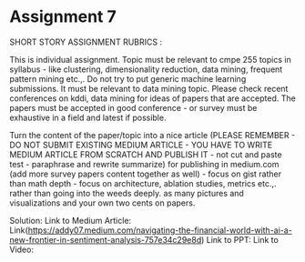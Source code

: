 # Assignment 7
SHORT STORY ASSIGNMENT RUBRICS :

 

This is individual assignment. Topic must be relevant to cmpe 255 topics in syllabus - like clustering, dimensionality reduction, data mining, frequent pattern mining etc.,. Do not try to put generic machine learning submissions. It must be relevant to data mining topic. Please check recent conferences on kddi, data mining for ideas of papers that are accepted. The papers must be accepted in good conference - or survey must be exhaustive in a field and latest if possible. 

Turn the content of the paper/topic into a nice article (PLEASE REMEMBER - DO NOT SUBMIT EXISTING MEDIUM ARTICLE - YOU HAVE TO WRITE MEDIUM ARTICLE FROM SCRATCH AND PUBLISH IT  - not cut and paste test - paraphrase and rewrite summarize)  for publishing in medium.com (add more survey papers content together as well) - focus on gist rather than math depth - focus on architecture, ablation studies, metrics etc.,. rather than going into the weeds deeply. as many pictures and visualizations and your own two cents on papers.  

Solution: 
Link to Medium Article:  Link(https://addy07.medium.com/navigating-the-financial-world-with-ai-a-new-frontier-in-sentiment-analysis-757e34c29e8d)
Link to PPT: 
Link to Video:

